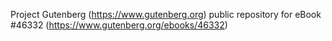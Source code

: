 Project Gutenberg (https://www.gutenberg.org) public repository for eBook #46332 (https://www.gutenberg.org/ebooks/46332)
